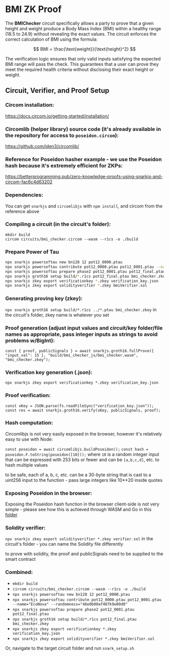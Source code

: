 # BMI ZK Proof

The **BMIChecker** circuit specifically allows a party to prove that a given height and weight produce a Body Mass Index (BMI) within a healthy range (18.5 to 24.9) without revealing the exact values. The circuit enforces the correct calculation of BMI using the formula:

$$
BMI = \frac{\text{weight}}{\text{height}^2}
$$

The verification logic ensures that only valid inputs satisfying the expected BMI range will pass the check. This guarantees that a user can prove they meet the required health criteria without disclosing their exact height or weight.

## Circuit, Verifier, and Proof Setup

### Circom installation:

https://docs.circom.io/getting-started/installation/

### Circomlib (helper library) source code (it's already available in the repository for access to `poseidon.circom`):

https://github.com/iden3/circomlib/

### Reference for Poseidon hasher example - we use the Poseidon hash because it's extremely efficient for ZKPs:

https://betterprogramming.pub/zero-knowledge-proofs-using-snarkjs-and-circom-fac6c4d63202

### Dependencies:

You can get `snarkjs` and `circomlibjs` with `npm install`, and circom from the reference above

### Compiling a circuit (in the circuit's folder):

`mkdir build` <br/>
`circom circuits/bmi_checker.circom --wasm --r1cs -o ./build`

### Prepare Power of Tau

```sh
npx snarkjs powersoftau new bn128 12 pot12_0000.ptau
npx snarkjs powersoftau contribute pot12_0000.ptau pot12_0001.ptau --name="EcoNova" --randomness="46e0b00af407k9e80d0"
npx snarkjs powersoftau prepare phase2 pot12_0001.ptau pot12_final.ptau
npx snarkjs groth16 setup build/*.r1cs pot12_final.ptau bmi_checker.zkey
npx snarkjs zkey export verificationkey *.zkey verification_key.json
npx snarkjs zkey export solidityverifier *.zkey bmiVerifier.sol
```

### Generating proving key (zkey):

`npx snarkjs groth16 setup build/*.r1cs ../*.ptau bmi_checker.zkey` in the circuit's folder, zkey name is whatever you set

### Proof generation (adjust input values and circuit/key folder/file names as appropriate, pass integer inputs as strings to avoid problems w/BigInt):

`const { proof, publicSignals } = await snarkjs.groth16.fullProve({ "input_val": 15 }, "build/bmi_checker_js/bmi_checker.wasm", "bmi_checker.zkey");`

### Verification key generation (.json):

`npx snarkjs zkey export verificationkey *.zkey verification_key.json`

### Proof verification:

`const vKey = JSON.parse(fs.readFileSync("verification_key.json"));`
`const res = await snarkjs.groth16.verify(vKey, publicSignals, proof);`

### Hash computation:

Circomlibjs is not very easily exposed in the browser, however it's relatively easy to use with Node:

`const poseidon = await circomlibjs.buildPoseidon();`
`const hash = poseidon.F.toString(poseidon([10]));` where `10` is a random integer input that can be expressed with 253 bits or fewer and can be `[a,b,c,d]`, etc. to hash multiple values

to be safe, each of a, b, c, etc. can be a 30-byte string that is cast to a uint256 input to the function - pass large integers like 10\*\*20 inside quotes

### Exposing Poseidon in the browser:

Exposing the Poseidon hash function in the browser client-side is not very simple - please see how this is achieved through WASM and Go in this [folder](site/client/public/poseidon)

### Solidity verifier:

`npx snarkjs zkey export solidityverifier *.zkey verifier.sol` in the circuit's folder - you can name the Solidity file differently

to prove with solidity, the proof and publicSignals need to be supplied to the smart contract

### Combined:

- `mkdir build`
- `circom circuits/bmi_checker.circom --wasm --r1cs -o ./build`
- `npx snarkjs powersoftau new bn128 12 pot12_0000.ptau`
- `npx snarkjs powersoftau contribute pot12_0000.ptau pot12_0001.ptau --name="EcoNova" --randomness="46e0b00af407k9e80d0"`
- `npx snarkjs powersoftau prepare phase2 pot12_0001.ptau pot12_final.ptau`
- `npx snarkjs groth16 setup build/*.r1cs pot12_final.ptau bmi_checker.zkey`
- `npx snarkjs zkey export verificationkey *.zkey verification_key.json`
- `npx snarkjs zkey export solidityverifier *.zkey bmiVerifier.sol`

Or, navigate to the target circuit folder and run `snark_setup.sh`

